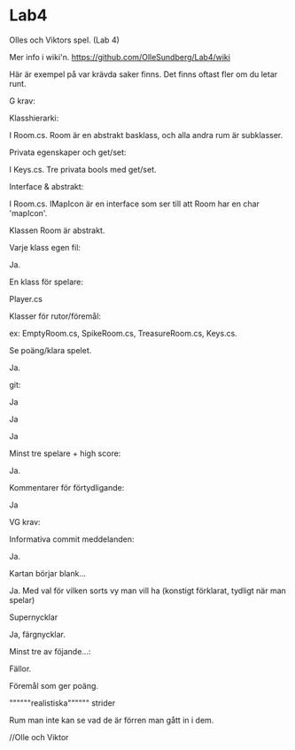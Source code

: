 # Lab4
Olles och Viktors spel. (Lab 4)

Mer info i wiki'n.
https://github.com/OlleSundberg/Lab4/wiki

Här är exempel på var krävda saker finns. Det finns oftast fler om du letar runt.

G krav:

Klasshierarki:

  I Room.cs. Room är en abstrakt basklass, och alla andra rum är subklasser.
  
Privata egenskaper och get/set:

  I Keys.cs. Tre privata bools med get/set.
  
Interface & abstrakt:

  I Room.cs. IMapIcon är en interface som ser till att Room har en char 'mapIcon'.
  
  Klassen Room är abstrakt.
  
Varje klass egen fil:

  Ja.
  
En klass för spelare:

  Player.cs
  
Klasser för rutor/föremål:

  ex: EmptyRoom.cs, SpikeRoom.cs, TreasureRoom.cs, Keys.cs.
  
Se poäng/klara spelet.

  Ja.
  
git:

  Ja
  
  Ja
  
  Ja
  
Minst tre spelare + high score:

  Ja.
  
Kommentarer för förtydligande:

  Ja
  

VG krav:

Informativa commit meddelanden:

  Ja.
  
Kartan börjar blank...

  Ja. Med val för vilken sorts vy man vill ha (konstigt förklarat, tydligt när man spelar)
  
Supernycklar

  Ja, färgnycklar.
  
Minst tre av föjande...:

  Fällor.
  
  Föremål som ger poäng.
  
  """"""realistiska"""""" strider
  
  Rum man inte kan se vad de är förren man gått in i dem.
  
  
//Olle och Viktor
